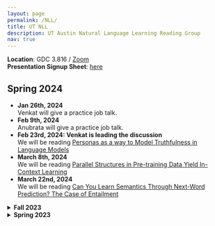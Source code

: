 ```yaml
---
layout: page
permalink: /NLL/
title: UT NLL
description: UT Austin Natural Language Learning Reading Group
nav: true
---
```


<!--, proposed by Professor <a href="https://www.cs.utexas.edu/~mooney/">Raymond Mooney</a>-->

<strong>Location</strong>: GDC 3.816 / <a href="https://utexas.zoom.us/j/2413159498">Zoom</a><br>
<strong>Presentation Signup Sheet</strong>: <a href="https://docs.google.com/spreadsheets/d/17y7wGwBkSCq4ZCLCYVTyCmM2m_zGGA6eGmTNPUc6UM4/edit?usp=sharing">here</a>

<h2>Spring 2024</h2>
<ul>
   <li><strong>Jan 26th, 2024</strong></li>
   Venkat will give a practice job talk.

   <li><strong>Feb 9th, 2024</strong></li>
   Anubrata will give a practice job talk.

   <li><strong>Feb 23rd, 2024: Venkat is leading the discussion</strong></li>
   We will be reading <a href="https://arxiv.org/pdf/2310.18168.pdf">Personas as a way to Model Truthfulness in Language Models</a>

   <li><strong>March 8th, 2024</strong></li>
   We will be reading <a href="https://arxiv.org/pdf/2402.12530.pdf">Parallel Structures in Pre-training Data Yield In-Context Learning</a>

   <li><strong>March 22nd, 2024</strong></li>
   We will be reading <a href="https://arxiv.org/pdf/2402.13956.pdf">Can You Learn Semantics Through Next-Word Prediction? The Case of Entailment</a>
</ul>

<details>
   <summary><strong>Fall 2023</strong></summary>
   As usual, we will continue to focus on recent papers in NLP. At each meeting, we will have a volunteer leading the paper discussion. If you are interested in leading the paper, please let me know or simply put down your availability <a href="https://docs.google.com/spreadsheets/d/17y7wGwBkSCq4ZCLCYVTyCmM2m_zGGA6eGmTNPUc6UM4/edit?usp=sharing">here</a>.

   <ul>
      <li><strong>Aug 31st, 2023: Kanishka will join our discussions on his recent outstanding paper at ACL</strong></li>
      <a href="https://aclanthology.org/2023.acl-long.333/">Language model acceptability judgements are not always robust to context</a><br>
      Outstanding Paper at ACL 2023

      <li><strong>Sep 14th, 2023</strong></li>
      <a href="https://blender.cs.illinois.edu/paper/lmcollaboration2023.pdf">Unleashing Cognitive Synergy in Large Language Models: A Task-Solving Agent through Multi-Persona Self-Collaboration</a>

      <li><strong>Sep 28th, 2023: Philippe will lead the discussions</strong></li>
      <a href="https://arxiv.org/pdf/2307.09288.pdf">Llama 2: Open Foundation and Fine-Tuned Chat Models</a>

      <li><strong>Oct 12nd, 2023: Venkat will lead the discussions</strong></li>
      <a href="https://dl.acm.org/doi/pdf/10.1145/3581641.3584034">Scim: Intelligent Skimming Support for Scientific Papers</a>

      <li><strong>Oct 26th, 2023</strong></li>
      <a href="https://aclanthology.org/2023.acl-long.113.pdf">ELQA: A Corpus of Metalinguistic Questions and Answers about English</a>

      <li><strong>Nov 9th, 2023</strong>, Nathan Schneider will give a talk on ``Toward Natural Metalanguage Processing''</li>
      [Abstract] People don't just talk with natural language: sometimes, they talk about it. A wealth of knowledge about words, grammar, and meaning is communicated metalinguistically—whether it's through dictionaries, language learning resources, scholarly works in linguistics and literature, or social/political/legal discourse. Are current NLP models fluent in metalanguage, and can they provide accurate metalinguistic explanations? I will present case studies looking at two metalinguistically rich genres: (i) online language discussion forums [ACL 2023], and (ii) judicial rulings involving language interpretation. We find that large language models can largely categorize kinds of metalanguage, and can generate satisfactory answers to some (but not all) metalinguistic questions. (Joint work with Shabnam Behzad, Michael Kranzlein, Keisuke Sakaguchi, Kevin Tobia, and Amir Zeldes.)
   </ul>
</details>

<details>
   <summary><strong>Spring 2023</strong></summary>
   This semester, we will focus on recent papers in NLP. At each meeting, one student should sign up for giving a short initial summary of the paper and for preparing some questions to get the discussion going. We will also allocate the last two meetings for students to talk about their own research. Students can give an update about their ongoing research in the form of a 10-min presentation. If you are interested in leading the paper or giving a presentation, please fill in your availability <a href="https://docs.google.com/spreadsheets/d/17y7wGwBkSCq4ZCLCYVTyCmM2m_zGGA6eGmTNPUc6UM4/edit?usp=sharing">here</a>.

   The meetings are held bi-weekly on Mondays 11:00 AM - 12:00 PM, starting from Jan 23rd. The meetings will be in hybrid, both at GDC 3.816 and via <a href="https://utexas.zoom.us/j/2413159498">Zoom</a>.

   <ul>
      <li><strong>Jan 23rd, 2023: Hongli will lead the paper discussions</strong></li>
      <a href="https://aclanthology.org/2022.emnlp-main.14/">Interpreting Language Models with Contrastive Explanations</a>, EMNLP 2022

      <li><strong>Feb 6th, 2023: Hongli will lead the paper discussions</strong></li>
      <a href="https://aclanthology.org/2022.emnlp-main.248/">Neural Theory-of-Mind? On the Limits of Social Intelligence in Large LMs</a>, EMNLP 2022

      <li><strong>Feb 20th, 2023: Kyle will join the paper discussions</strong></li>
      <a href="https://arxiv.org/abs/2301.06627">Dissociating language and thought in large language models: a cognitive perspective</a>

      <li><strong>Mar 6th, 2023: Venkat will lead the paper discussions</strong></li>
      <a href="https://arxiv.org/abs/2302.07459">The Capacity for Moral Self-Correction in Large Language Models</a>

      <li><strong>Mar 20th, 2023: Juan Diego will lead the paper discussions</strong></li>
      <a href="https://arxiv.org/pdf/2205.11482">Towards Tracing Factual Knowledge in Language Models Back to the Training Data</a>

      <li><strong>April 3rd, 2023: Anubrata	will lead the paper discussions</strong></li>
      <a href="https://arxiv.org/abs/2302.12389">Explainable AI is Dead, Long Live Explainable AI! Hypothesis-driven decision support</a>

      <li><strong>April 17th, 2023: Hongli, Venkat, and Jierui will give research updates</strong></li>
   </ul>
</details>